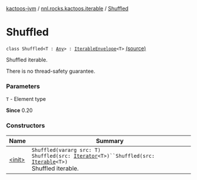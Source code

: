[kactoos-jvm](../../index.md) / [nnl.rocks.kactoos.iterable](../index.md) / [Shuffled](.)

# Shuffled

`class Shuffled<T : `[`Any`](https://kotlinlang.org/api/latest/jvm/stdlib/kotlin/-any/index.html)`> : `[`IterableEnvelope`](../-iterable-envelope/index.md)`<T>` [(source)](https://github.com/neonailol/kactoos/blob/master/kactoos-jvm/src/main/kotlin/nnl/rocks/kactoos/iterable/Shuffled.kt#L17)

Shuffled iterable.

There is no thread-safety guarantee.

### Parameters

`T` - Element type

**Since**
0.20

### Constructors

| Name | Summary |
|---|---|
| [&lt;init&gt;](-init-.md) | `Shuffled(vararg src: T)`<br>`Shuffled(src: `[`Iterator`](https://kotlinlang.org/api/latest/jvm/stdlib/kotlin.collections/-iterator/index.html)`<T>)``Shuffled(src: `[`Iterable`](https://kotlinlang.org/api/latest/jvm/stdlib/kotlin.collections/-iterable/index.html)`<T>)`<br>Shuffled iterable. |
